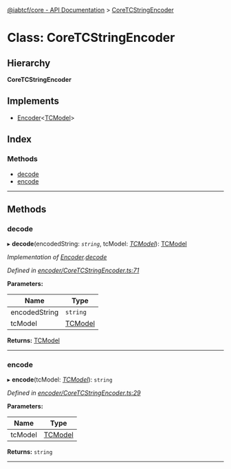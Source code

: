 [@iabtcf/core - API Documentation](../README.md) > [CoreTCStringEncoder](../classes/coretcstringencoder.md)

# Class: CoreTCStringEncoder

## Hierarchy

**CoreTCStringEncoder**

## Implements

* [Encoder](../interfaces/encoder.md)<[TCModel](tcmodel.md)>

## Index

### Methods

* [decode](coretcstringencoder.md#decode)
* [encode](coretcstringencoder.md#encode)

---

## Methods

<a id="decode"></a>

###  decode

▸ **decode**(encodedString: *`string`*, tcModel: *[TCModel](tcmodel.md)*): [TCModel](tcmodel.md)

*Implementation of [Encoder](../interfaces/encoder.md).[decode](../interfaces/encoder.md#decode)*

*Defined in [encoder/CoreTCStringEncoder.ts:71](https://github.com/chrispaterson/iabtcf-es/blob/8981cba/modules/core/src/encoder/CoreTCStringEncoder.ts#L71)*

**Parameters:**

| Name | Type |
| ------ | ------ |
| encodedString | `string` |
| tcModel | [TCModel](tcmodel.md) |

**Returns:** [TCModel](tcmodel.md)

___
<a id="encode"></a>

###  encode

▸ **encode**(tcModel: *[TCModel](tcmodel.md)*): `string`

*Defined in [encoder/CoreTCStringEncoder.ts:29](https://github.com/chrispaterson/iabtcf-es/blob/8981cba/modules/core/src/encoder/CoreTCStringEncoder.ts#L29)*

**Parameters:**

| Name | Type |
| ------ | ------ |
| tcModel | [TCModel](tcmodel.md) |

**Returns:** `string`

___

